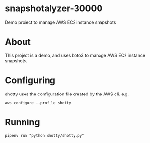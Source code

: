 # snapshotalyzer-30000
Demo project to manage AWS EC2 instance snapshots

# About
This project is a demo, and uses boto3 to manage AWS EC2 instance snapshots.

# Configuring
shotty uses the configuration file created by the AWS cli. e.g.

`aws configure --profile shotty`

# Running

`pipenv run "python shotty/shotty.py"`
